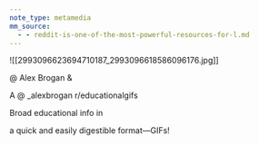 ```yaml
---
note_type: metamedia
mm_source:
  - - reddit-is-one-of-the-most-powerful-resources-for-l.md
---
```


![[2993096623694710187_2993096618586096176.jpg]]

@ Alex Brogan &

A @ _alexbrogan
r/educationalgifs

Broad educational info in

a quick and easily
digestible format—GIFs!

